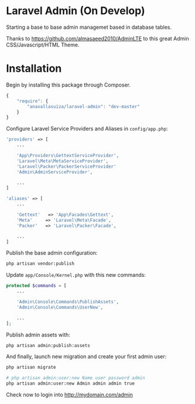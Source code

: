 Laravel Admin (On Develop)
=====

Starting a base to base admin managemet based in database tables.

Thanks to https://github.com/almasaeed2010/AdminLTE to this great Admin CSS/Javascript/HTML Theme.

# Installation

Begin by installing this package through Composer.

```js
{
    "require": {
        "anavallasuiza/laravel-admin": "dev-master"
    }
}
```

Configure Laravel Service Providers and Aliases in `config/app.php`:

```php
'providers' => [
    ...

    'App\Providers\GettextServiceProvider',
    'Laravel\Meta\MetaServiceProvider',
    'Laravel\Packer\PackerServiceProvider'
    'Admin\AdminServiceProvider',

    ...
]

'aliases' => [
    ...

    'Gettext'   => 'App\Facades\Gettext',
    'Meta'     => 'Laravel\Meta\Facade',
    'Packer'   => 'Laravel\Packer\Facade',

    ...
]
```

Publish the base admin configuration:

```bash
php artisan vendor:publish
```

Update `app/Console/Kernel.php` with this new commands:

```php
protected $commands = [
    ...

    'Admin\Console\Commands\PublishAssets',
    'Admin\Console\Commands\UserNew',

    ...
];
```

Publish admin assets with:

```bash
php artisan admin:publish:assets
```

And finally, launch new migration and create your first admin user:

```bash
php artisan migrate

# php artisan admin:user:new Name user password admin
php artisan admin:user:new Admin admin admin true
```

Check now to login into http://mydomain.com/admin
